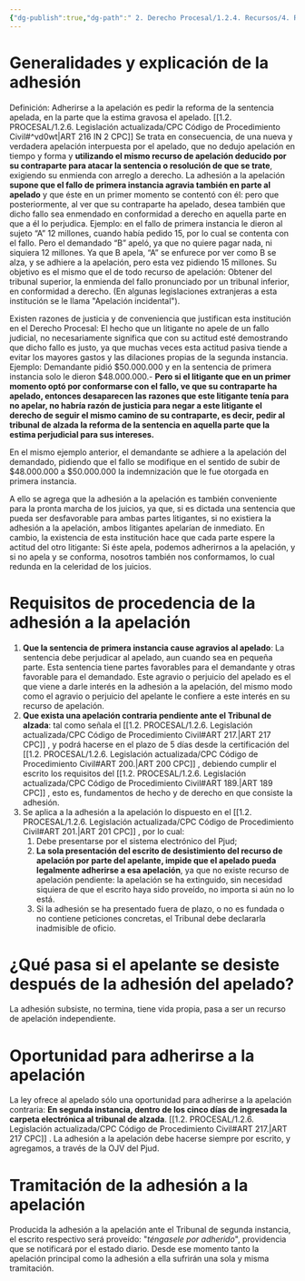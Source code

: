 ```yaml
---
{"dg-publish":true,"dg-path":" 2. Derecho Procesal/1.2.4. Recursos/4. Recurso de apelación/4.6. Adhesión a la apelación.md","permalink":"/2-derecho-procesal/1-2-4-recursos/4-recurso-de-apelacion/4-6-adhesion-a-la-apelacion/","tags":["Procesal"]}
---
```



# Generalidades y explicación de la adhesión 

Definición: Adherirse a la apelación es pedir la reforma de la sentencia apelada, en la parte que la estima gravosa el apelado. [[1.2. PROCESAL/1.2.6. Legislación actualizada/CPC Código de Procedimiento Civil#^vd0wt\|ART 216 IN 2 CPC]]
Se trata en consecuencia, de una nueva y verdadera apelación interpuesta por el apelado, que no dedujo apelación en tiempo y forma y **utilizando el mismo recurso de apelación deducido por su contraparte para atacar la sentencia o resolución de que se trate**, exigiendo su enmienda con arreglo a derecho.
La adhesión a la apelación **supone que el fallo de primera instancia agravia también en parte al apelado** y que éste en un primer momento se contentó con él: pero que posteriormente, al ver que su contraparte ha apelado, desea también que dicho fallo sea enmendado en conformidad a derecho en aquella parte en que a él lo perjudica.
Ejemplo: en el fallo de primera instancia le dieron al sujeto “A” 12 millones, cuando había pedido 15, por lo cual se contenta con el fallo. Pero el demandado “B” apeló, ya que no quiere pagar nada, ni siquiera 12 millones. Ya que B apela, “A” se enfurece por ver como B se alza, y se adhiere a la apelación, pero esta vez pidiendo 15 millones.
Su objetivo es el mismo que el de todo recurso de apelación: Obtener del tribunal superior, la enmienda del fallo pronunciado por un tribunal inferior, en conformidad a derecho. (En algunas legislaciones extranjeras a esta institución se le llama "Apelación incidental").

Existen razones de justicia y de conveniencia que justifican esta institución en el Derecho Procesal: El hecho que un litigante no apele de un fallo judicial, no necesariamente significa que con su actitud esté demostrando que dicho fallo es justo, ya que muchas veces esta actitud pasiva tiende a evitar los mayores gastos y las dilaciones propias de la segunda instancia.
Ejemplo: Demandante pidió $50.000.000 y en la sentencia de primera instancia solo le dieron $48.000.000.- **Pero si el litigante que en un primer momento optó por conformarse con el fallo, ve que su contraparte ha apelado, entonces desaparecen las razones que este litigante tenía para no apelar, no habría razón de justicia para negar a este litigante el derecho de seguir el mismo camino de su contraparte, es decir, pedir al tribunal de alzada la reforma de la sentencia en aquella parte que la estima perjudicial para sus intereses.** 

En el mismo ejemplo anterior, el demandante se adhiere a la apelación del demandado, pidiendo que el fallo se modifique en el sentido de subir de $48.000.000 a $50.000.000 la indemnización que le fue otorgada en primera instancia.

A ello se agrega que la adhesión a la apelación es también conveniente para la pronta marcha de los juicios, ya que, si es dictada una sentencia que pueda ser desfavorable para ambas partes litigantes, si no existiera la adhesión a la apelación, ambos litigantes apelarían de inmediato. En cambio, la existencia de esta institución hace que cada parte espere la actitud del otro litigante: Si éste apela, podemos adherirnos a la apelación, y si no apela y se conforma, nosotros también nos conformamos, lo cual redunda en la celeridad de los juicios.

# Requisitos de procedencia de la adhesión a la apelación

 1. **Que la sentencia de primera instancia cause agravios al apelado**: La sentencia debe perjudicar al apelado, aun cuando sea en pequeña parte. Esta sentencia tiene partes favorables para el demandante y otras favorable para el demandado. Este agravio o perjuicio del apelado es el que viene a darle interés en la adhesión a la apelación, del mismo modo como el agravio o perjuicio del apelante le confiere a este interés en su recurso de apelación.
 2. **Que exista una apelación contraria pendiente ante el Tribunal de alzada**: tal como señala el [[1.2. PROCESAL/1.2.6. Legislación actualizada/CPC Código de Procedimiento Civil#ART 217.\|ART 217 CPC]] , y podrá hacerse en el plazo de 5 días desde la certificación del [[1.2. PROCESAL/1.2.6. Legislación actualizada/CPC Código de Procedimiento Civil#ART 200.\|ART 200 CPC]] , debiendo cumplir el escrito los requisitos del [[1.2. PROCESAL/1.2.6. Legislación actualizada/CPC Código de Procedimiento Civil#ART 189.\|ART 189 CPC]] , esto es, fundamentos de hecho y de derecho en que consiste la adhesión.
 3. Se aplica a la adhesión a la apelación lo dispuesto en el  [[1.2. PROCESAL/1.2.6. Legislación actualizada/CPC Código de Procedimiento Civil#ART 201.\|ART 201 CPC]] , por lo cual: 
	 1. Debe presentarse por el sistema electrónico del Pjud; 
	 2. **La sola presentación del escrito de desistimiento del recurso de apelación por parte del apelante, impide que el apelado pueda legalmente adherirse a esa apelación**, ya que no existe recurso de apelación pendiente: la apelación se ha extinguido, sin necesidad siquiera de que el escrito haya sido proveído, no importa si aún no lo está.
	 3. Si la adhesión se ha presentado fuera de plazo, o no es fundada o no contiene peticiones concretas, el Tribunal debe declararla inadmisible de oficio. 

# ¿Qué pasa si el apelante se desiste después de la adhesión del apelado?

La adhesión subsiste, no termina, tiene vida propia, pasa a ser un recurso de apelación independiente.

#  Oportunidad para adherirse a la apelación

La ley ofrece al apelado sólo una oportunidad para adherirse a la apelación contraria: **En segunda instancia, dentro de los cinco días de ingresada la carpeta electrónica al tribunal de alzada**. [[1.2. PROCESAL/1.2.6. Legislación actualizada/CPC Código de Procedimiento Civil#ART 217.\|ART 217 CPC]] . La adhesión a la apelación debe hacerse siempre por escrito, y agregamos, a través de la OJV del Pjud. 

# Tramitación de la adhesión a la apelación

Producida la adhesión a la apelación ante el Tribunal de segunda instancia, el escrito respectivo será proveído: "*téngasele por adherido*", providencia que se notificará por el estado diario. Desde ese momento tanto la apelación principal como la adhesión a ella sufrirán una sola y misma tramitación. 
